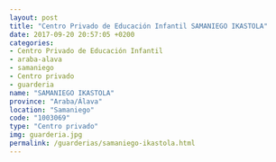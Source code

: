 ```yaml
---
layout: post
title: "Centro Privado de Educación Infantil SAMANIEGO IKASTOLA"
date: 2017-09-20 20:57:05 +0200
categories:
- Centro Privado de Educación Infantil
- araba-alava
- samaniego
- Centro privado
- guarderia
name: "SAMANIEGO IKASTOLA"
province: "Araba/Álava"
location: "Samaniego"
code: "1003069"
type: "Centro privado"
img: guarderia.jpg
permalink: /guarderias/samaniego-ikastola.html
---
```

